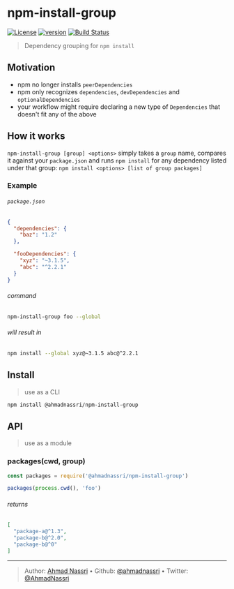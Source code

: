 # npm-install-group

[![License][license-image]][license-url] [![version][npm-image]][npm-url] [![Build Status][circle-image]][circle-url]

> Dependency grouping for `npm install`

## Motivation

- npm no longer installs `peerDependencies`
- npm only recognizes `dependencies`, `devDependencies` and `optionalDependencies` 
- your workflow might require declaring a new type of `Dependencies` that doesn't fit any of the above

## How it works

`npm-install-group [group] <options>` simply takes a `group` name, compares it against your `package.json` and runs `npm install` for any dependency listed under that group: `npm install <options> [list of group packages]`

### Example

###### `package.json`

```json
{
  "dependencies": {
    "baz": "1.2"
  },

  "fooDependencies": {
    "xyz": "~3.1.5",
    "abc": "^2.2.1"
  }
}
```

###### command

```bash
npm-install-group foo --global
```

###### will result in

```bash
npm install --global xyz@~3.1.5 abc@^2.2.1
```

## Install

> use as a CLI

```bash
npm install @ahmadnassri/npm-install-group
```

## API

> use as a module

### packages(cwd, group)

```js
const packages = require('@ahmadnassri/npm-install-group')

packages(process.cwd(), 'foo')
```

###### returns

```json
[
  "package-a@^1.3",
  "package-b@^2.0",
  "package-b@^0"
]
```

---
> Author: [Ahmad Nassri](https://www.ahmadnassri.com/) &bull; 
> Github: [@ahmadnassri](https://github.com/ahmadnassri) &bull; 
> Twitter: [@AhmadNassri](https://twitter.com/AhmadNassri)

[license-url]: LICENSE
[license-image]: https://img.shields.io/github/license/ahmadnassri/node-npm-install-group.svg?style=for-the-badge&logo=circleci

[circle-url]: https://circleci.com/gh/ahmadnassri/workflows/node-npm-install-group
[circle-image]: https://img.shields.io/circleci/project/github/ahmadnassri/node-npm-install-group/master.svg?style=for-the-badge&logo=circleci

[npm-url]: https://www.npmjs.com/package/@ahmadnassri/npm-install-group
[npm-image]: https://img.shields.io/npm/v/@ahmadnassri/npm-install-group.svg?style=for-the-badge&logo=npm
